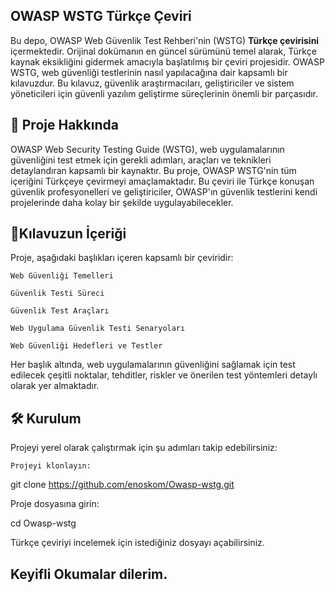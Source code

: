 ## OWASP WSTG Türkçe Çeviri

Bu depo, OWASP Web Güvenlik Test Rehberi'nin (WSTG) **Türkçe çevirisini** içermektedir. Orijinal dokümanın en güncel sürümünü temel alarak, Türkçe kaynak eksikliğini gidermek amacıyla başlatılmış bir çeviri projesidir. OWASP WSTG, web güvenliği testlerinin nasıl yapılacağına dair kapsamlı bir kılavuzdur. Bu kılavuz, güvenlik araştırmacıları, geliştiriciler ve sistem yöneticileri için güvenli yazılım geliştirme süreçlerinin önemli bir parçasıdır.
## 📖 Proje Hakkında

OWASP Web Security Testing Guide (WSTG), web uygulamalarının güvenliğini test etmek için gerekli adımları, araçları ve teknikleri detaylandıran kapsamlı bir kaynaktır. Bu proje, OWASP WSTG'nin tüm içeriğini Türkçeye çevirmeyi amaçlamaktadır. Bu çeviri ile Türkçe konuşan güvenlik profesyonelleri ve geliştiriciler, OWASP'ın güvenlik testlerini kendi projelerinde daha kolay bir şekilde uygulayabilecekler.
## 📂Kılavuzun İçeriği

Proje, aşağıdaki başlıkları içeren kapsamlı bir çeviridir:

    Web Güvenliği Temelleri

    Güvenlik Testi Süreci

    Güvenlik Test Araçları

    Web Uygulama Güvenlik Testi Senaryoları

    Web Güvenliği Hedefleri ve Testler

Her başlık altında, web uygulamalarının güvenliğini sağlamak için test edilecek çeşitli noktalar, tehditler, riskler ve önerilen test yöntemleri detaylı olarak yer almaktadır.
## 🛠️ Kurulum

Projeyi yerel olarak çalıştırmak için şu adımları takip edebilirsiniz:

    Projeyi klonlayın:

git clone https://github.com/enoskom/Owasp-wstg.git

Proje dosyasına girin:

cd Owasp-wstg

Türkçe çeviriyi incelemek için istediğiniz dosyayı açabilirsiniz.

## Keyifli Okumalar dilerim.
